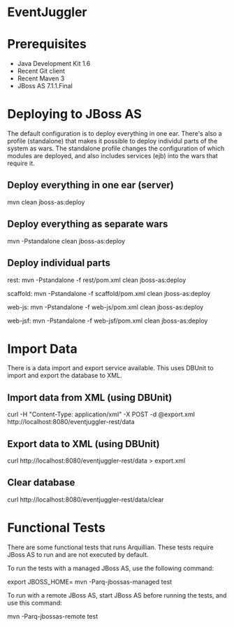 EventJuggler
============


Prerequisites
=============

- Java Development Kit 1.6
- Recent Git client
- Recent Maven 3
- JBoss AS 7.1.1.Final


Deploying to JBoss AS
=====================

The default configuration is to deploy everything in one ear. There's also a profile (standalone)
that makes it possible to deploy individul parts of the system as wars. The standalone profile
changes the configuration of which modules are deployed, and also includes services (ejb) into the
wars that require it.


Deploy everything in one ear (server)
-------------------------------------

mvn clean jboss-as:deploy


Deploy everything as separate wars
----------------------------------

mvn -Pstandalone clean jboss-as:deploy


Deploy individual parts
-----------------------

rest:
mvn -Pstandalone -f rest/pom.xml clean jboss-as:deploy

scaffold:
mvn -Pstandalone -f scaffold/pom.xml clean jboss-as:deploy

web-js:
mvn -Pstandalone -f web-js/pom.xml clean jboss-as:deploy

web-jsf:
mvn -Pstandalone -f web-jsf/pom.xml clean jboss-as:deploy


Import Data
===========

There is a data import and export service available. This uses DBUnit to import and export the 
database to XML.


Import data from XML (using DBUnit)
-----------------------------------

curl -H "Content-Type: application/xml" -X POST -d @export.xml http://localhost:8080/eventjuggler-rest/data


Export data to XML (using DBUnit)
---------------------------------

curl http://localhost:8080/eventjuggler-rest/data > export.xml


Clear database
--------------

curl http://localhost:8080/eventjuggler-rest/data/clear


Functional Tests
================

There are some functional tests that runs Arquillian. These tests require JBoss AS to run and are not 
executed by default.

To run the tests with a managed JBoss AS, use the following command:

export JBOSS_HOME=<JBOSS HOME>
mvn -Parq-jbossas-managed test

To run with a remote JBoss AS, start JBoss AS before running the tests, and use this command: 

mvn -Parq-jbossas-remote test
